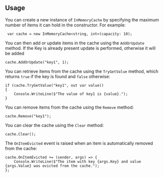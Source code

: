 
## Usage

You can create a new instance of `InMemoryCache` by specifying the maximum number of items it can hold in the constructor. For example:

     var cache = new InMemoryCache<string, int>(capacity: 10);

You can then add or update items in the cache using the `AddOrUpdate` method. If the Key is already present update is performed, otherwise it will be added

    cache.AddOrUpdate("key1", 1);

You can retrieve items from the cache using the `TryGetValue` method, which returns `true` if the key is found and `false` otherwise:

    if (cache.TryGetValue("key1", out var value))
    {
        Console.WriteLine($"The value of key1 is {value}.");
    } 

You can remove items from the cache using the `Remove` method:

    cache.Remove("key1");

You can clear the cache using the `Clear` method:

    cache.Clear(); 

The `OnItemEvicted` event is raised when an item is automatically removed from the cache:

    cache.OnItemEvicted += (sender, args) => {
        Console.WriteLine($"The item with key {args.Key} and value {args.Value} was evicted from the cache.");
    }; 

